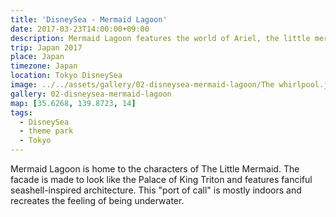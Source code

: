 ```yaml
---
title: 'DisneySea - Mermaid Lagoon'
date: 2017-03-23T14:00:00+09:00
description: Mermaid Lagoon features the world of Ariel, the little mermaid, and her aquatic friends.
trip: Japan 2017
place: Japan
timezone: Japan
location: Tokyo DisneySea
image: ../../assets/gallery/02-disneysea-mermaid-lagoon/The whirlpool.jpeg
gallery: 02-disneysea-mermaid-lagoon
map: [35.6268, 139.8723, 14]
tags:
  - DisneySea
  - theme park
  - Tokyo
---
```


Mermaid Lagoon is home to the characters of The Little Mermaid. The facade is made to look like the Palace of King Triton and features fanciful seashell-inspired architecture. This "port of call" is mostly indoors and recreates the feeling of being underwater.
